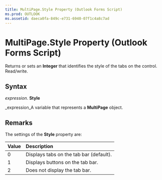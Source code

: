 ```yaml
---
title: MultiPage.Style Property (Outlook Forms Script)
ms.prod: OUTLOOK
ms.assetid: daeca0fa-849c-e731-6940-07f1c4a8c7ad
---
```



# MultiPage.Style Property (Outlook Forms Script)

Returns or sets an  **Integer** that identifies the style of the tabs on the control. Read/write.


## Syntax

 _expression_. **Style**

 _expression_A variable that represents a  **MultiPage** object.


## Remarks

The settings of the  **Style** property are:



|**Value**|**Description**|
|:-----|:-----|
|0|Displays tabs on the tab bar (default).|
|1|Displays buttons on the tab bar.|
|2|Does not display the tab bar.|

